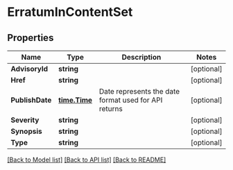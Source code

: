 # ErratumInContentSet

## Properties

Name | Type | Description | Notes
------------ | ------------- | ------------- | -------------
**AdvisoryId** | **string** |  | [optional] 
**Href** | **string** |  | [optional] 
**PublishDate** | [**time.Time**](time.Time.md) | Date represents the date format used for API returns | [optional] 
**Severity** | **string** |  | [optional] 
**Synopsis** | **string** |  | [optional] 
**Type** | **string** |  | [optional] 

[[Back to Model list]](../README.md#documentation-for-models) [[Back to API list]](../README.md#documentation-for-api-endpoints) [[Back to README]](../README.md)


